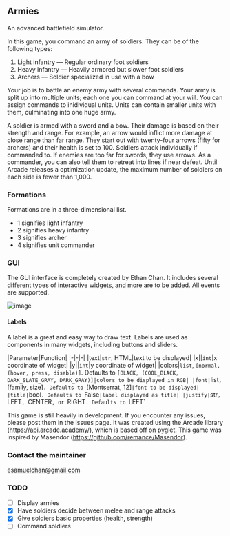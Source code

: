 ## Armies
An advanced battlefield simulator.

In this game, you command an army of soldiers. They can be of the following types:

1. Light infantry         — Regular ordinary foot soldiers
2. Heavy infantry         — Heavily armored but slower foot soldiers
3. Archers                — Soldier specialized in use with a bow

Your job is to battle an enemy army with several commands. Your army is split up into multiple units; each one you can command at your will. You can assign commands to inidividual units. Units can contain smaller units with them, culminating into one huge army.

A soldier is armed with a sword and a bow. Their damage is based on their strength and range. For example, an arrow would inflict more damage at close range than far range. They start out with twenty-four arrows (fifty for archers) and their health is set to 100. Soldiers attack individually if commanded to. If enemies are too far for swords, they use arrows. As a commander, you can also tell them to retreat into lines if near defeat. Until Arcade releases a optimization update, the maximum number of soldiers on each side is fewer than 1,000.

### Formations
Formations are in a three-dimensional list.
- 1 signifies light infantry
- 2 signifies heavy infantry
- 3 signifies archer
- 4 signifies unit commander

### GUI
The GUI interface is completely created by Ethan Chan. It includes several different types of interactive widgets, and more are to be added. All events are supported.

![image](https://user-images.githubusercontent.com/103769713/177225082-cb70e196-5159-4a6a-b134-fada8fb977d0.png)

#### Labels
A label is a great and easy way to draw text. Labels are used as components in many widgets, including buttons and sliders.

|Parameter|Function|
|-|-|-|
|text|`str`, HTML|text to be displayed|
|x||`int`|x coordinate of widget|
|y||`int`|y coordinate of widget|
|colors|`list`, `[normal, (hover, press, disable)]`. Defaults to `[BLACK, (COOL_BLACK, DARK_SLATE_GRAY, DARK_GRAY)]|colors to be displayed in RGB|
|font|`list`, `[family, size]`. Defaults to `[Montserrat, 12]`|font to be displayed|
|title|`bool`. Defaults to `False`|label displayed as title|
|justify|`str`, `LEFT`, `CENTER`, or `RIGHT`. Defaults to `LEFT`


This game is still heavily in development. If you encounter any issues, please post them in the Issues page. It was created using the Arcade library (https://api.arcade.academy/), which is based off on pyglet. This game was inspired by Masendor (https://github.com/remance/Masendor).

### Contact the maintainer
esamuelchan@gmail.com

### TODO
- [ ] Display armies
- [x] Have soldiers decide between melee and range attacks
- [x] Give soldiers basic properties (health, strength)
- [ ] Command soldiers
